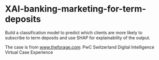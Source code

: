 # XAI-banking-marketing-for-term-deposits
Build a classification model to predict which clients are more likely to subscribe to term deposits and use SHAP for explainability of the output.

The case is from www.theforage.com: PwC Switzerland Digital Intelligence Virtual Case Experience
